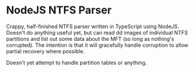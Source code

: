 # NodeJS NTFS Parser

Crappy, half-finished NTFS parser written in TypeScript using NodeJS. Doesn't do anything useful yet, but can read dd images of individual NTFS partitions and list out some data about the MFT (so long as nothing's corrupted). The intention is that it will gracefully handle corruption to allow partial recovery where possible.

Doesn't yet attempt to handle partition tables or anything.